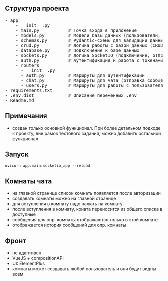 ## Структура проекта

<pre>
- app
    - __init__.py
    - main.py           # Точка входа в приложение
    - models.py         # Модели базы данных (пользователи, сообщения, комнаты)
    - schemas.py        # Pydantic-схемы для валидации данных
    - crud.py           # Логика работы с базой данных (CRUD)
    - database.py       # Подключение к базе данных
    - sockets.py        # Логика SocketIO (подключение, отправка сообщений, уведомления)
    - auth.py           # Аутентификация и работа с токенами
    - routers
      - __init__.py
      - auth.py         # Маршруты для аутентификации
      - chat.py         # Маршруты для чата (отправка сообщений, подключение к комнатам)
      - users.py        # Маршруты для работы с пользователями (например, регистрация)
- requirements.txt
- .env.dist             # Описание переменных .env
- Readme.md
</pre>

## Примечания

- создан только основной функционал. При более детальном подходе к проекту, вне рамок
  тестового задания, можно добавить остальной функционал

## Запуск

```
uvicorn app.main:socketio_app --reload
```
## Комнаты чата

- на главной странице список комнать появляется после авторизации
- создавать комнаты можно на главной странице
- для вступления в комнату надо нажать на комнату
- после вступления в комнату, коната переносится из общего списка в доcтупные
- сообщения для опр. комнаты отображаются только в этой комнате
- отображается история сообщений для опр. комнаты

## Фронт

- не адаптивен
- VueJS + compositionAPI
- UI: ElementPlus
- комнаты может создавать любой пользователь и они будут видны всем